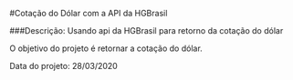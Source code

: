 #Cotação do Dólar com a API da HGBrasil

###Descrição: Usando api da HGBrasil para retorno da cotação do dólar

O objetivo do projeto é retornar a cotação do dólar.

Data do projeto: 28/03/2020


